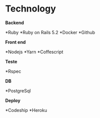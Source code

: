# Technology

**Backend**

*Ruby 
*Ruby on Rails 5.2
*Docker 
*Github 


**Front end**

*Nodejs
*Yarn
*Coffescript

**Teste**

*Rspec


**DB**

*PostgreSql


**Deploy** 

*Codeship
*Heroku
